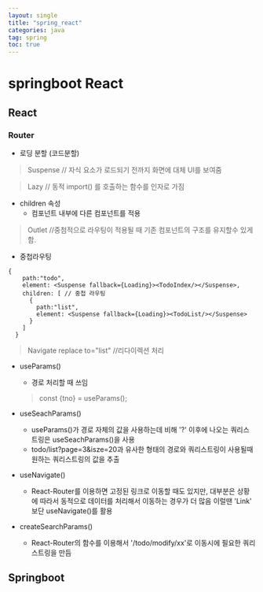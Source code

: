 ```yaml
---
layout: single
title: "spring_react"
categories: java
tag: spring
toc: true
---
```


# springboot React

## React

### Router

- 로딩 분할 (코드분할)

> Suspense // 자식 요소가 로드되기 전까지 화면에 대체 UI를 보여줌

> Lazy  // 동적 import() 를 호출하는 함수를 인자로 가짐

- children 속성
  - 컴포넌트 내부에 다른 컴포넌트를 적용

> Outlet //중첨적으로 라우팅이 적용될 때 기존 컴포넌트의 구조를 유지할수 있게 함.

- 중첩라우팅
```
{
    path:"todo",
    element: <Suspense fallback={Loading}><TodoIndex/></Suspense>,
    children: [ // 중첩 라우팅
      {
        path:"list",
        element: <Suspense fallback={Loading}><TodoList/></Suspense>
      }
    ]
  }
```

> Navigate replace to="list" //리다이렉션 처리

- useParams()
  - 경로 처리할 때 쓰임
  > const {tno} = useParams();

- useSeachParams()
  - useParams()가 경로 자체의 값을 사용하는데 비해 '?' 이후에 나오는 쿼리스트링은 useSeachParams()을 사용
  - todo/list?page=3&isze=20과 유사한 형태의 경로와 쿼리스트링이 사용될때 원하는 쿼리스트링의 값을 추출

- useNavigate()
  - React-Router를 이용하면 고정된 링크로 이동할 때도 있지만, 대부분은 상황에 따라서 동적으로 데이터를 처리해서 이동하는 경우가 더 많음 이럴땐 'Link' 보단 useNavigate()를 활용

- createSearchParams()
  - React-Router의 함수를 이용해서 '/todo/modify/xx'로 이동시에 필요한 쿼리스트링을 만듬


## Springboot

